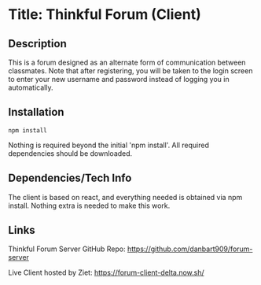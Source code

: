 # Title: Thinkful Forum (Client)

## Description

This is a forum designed as an alternate form of communication between classmates. Note that after registering, you will be taken to the login screen to enter your new username and password instead of logging you in automatically.

## Installation

```
npm install
```

Nothing is required beyond the initial 'npm install'. All required dependencies should be downloaded.

## Dependencies/Tech Info

The client is based on react, and everything needed is obtained via npm install. Nothing extra is needed to make this work.

## Links

Thinkful Forum Server GitHub Repo: https://github.com/danbart909/forum-server

Live Client hosted by Ziet: https://forum-client-delta.now.sh/